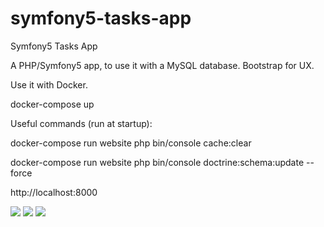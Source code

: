 # symfony5-tasks-app

Symfony5 Tasks App

A PHP/Symfony5 app, to use it with a MySQL database. Bootstrap for UX.

Use it with Docker.

docker-compose up

Useful commands (run at startup):

docker-compose run website php bin/console cache:clear

docker-compose run website php bin/console doctrine:schema:update --force

http://localhost:8000

<img src="https://i.imgur.com/dsYNeHe.png">
<img src="https://i.imgur.com/89c9TsA.png">
<img src="https://i.imgur.com/mGEEob1.png">
